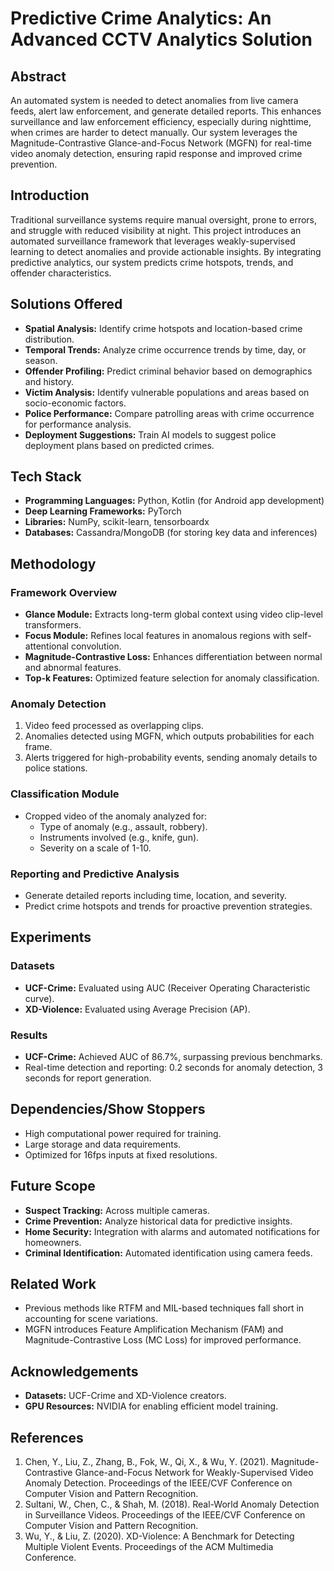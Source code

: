 # Predictive Crime Analytics: An Advanced CCTV Analytics Solution

## Abstract
An automated system is needed to detect anomalies from live camera feeds, alert law enforcement, and generate detailed reports. This enhances surveillance and law enforcement efficiency, especially during nighttime, when crimes are harder to detect manually. Our system leverages the Magnitude-Contrastive Glance-and-Focus Network (MGFN) for real-time video anomaly detection, ensuring rapid response and improved crime prevention.

## Introduction
Traditional surveillance systems require manual oversight, prone to errors, and struggle with reduced visibility at night. This project introduces an automated surveillance framework that leverages weakly-supervised learning to detect anomalies and provide actionable insights. By integrating predictive analytics, our system predicts crime hotspots, trends, and offender characteristics.

## Solutions Offered
- **Spatial Analysis:** Identify crime hotspots and location-based crime distribution.
- **Temporal Trends:** Analyze crime occurrence trends by time, day, or season.
- **Offender Profiling:** Predict criminal behavior based on demographics and history.
- **Victim Analysis:** Identify vulnerable populations and areas based on socio-economic factors.
- **Police Performance:** Compare patrolling areas with crime occurrence for performance analysis.
- **Deployment Suggestions:** Train AI models to suggest police deployment plans based on predicted crimes.

## Tech Stack
- **Programming Languages:** Python, Kotlin (for Android app development)
- **Deep Learning Frameworks:** PyTorch
- **Libraries:** NumPy, scikit-learn, tensorboardx
- **Databases:** Cassandra/MongoDB (for storing key data and inferences)

## Methodology
### Framework Overview
- **Glance Module:** Extracts long-term global context using video clip-level transformers.
- **Focus Module:** Refines local features in anomalous regions with self-attentional convolution.
- **Magnitude-Contrastive Loss:** Enhances differentiation between normal and abnormal features.
- **Top-k Features:** Optimized feature selection for anomaly classification.

### Anomaly Detection
1. Video feed processed as overlapping clips.
2. Anomalies detected using MGFN, which outputs probabilities for each frame.
3. Alerts triggered for high-probability events, sending anomaly details to police stations.

### Classification Module
- Cropped video of the anomaly analyzed for:
  - Type of anomaly (e.g., assault, robbery).
  - Instruments involved (e.g., knife, gun).
  - Severity on a scale of 1-10.

### Reporting and Predictive Analysis
- Generate detailed reports including time, location, and severity.
- Predict crime hotspots and trends for proactive prevention strategies.

## Experiments
### Datasets
- **UCF-Crime:** Evaluated using AUC (Receiver Operating Characteristic curve).
- **XD-Violence:** Evaluated using Average Precision (AP).

### Results
- **UCF-Crime:** Achieved AUC of 86.7%, surpassing previous benchmarks.
- Real-time detection and reporting: 0.2 seconds for anomaly detection, 3 seconds for report generation.

## Dependencies/Show Stoppers
- High computational power required for training.
- Large storage and data requirements.
- Optimized for 16fps inputs at fixed resolutions.

## Future Scope
- **Suspect Tracking:** Across multiple cameras.
- **Crime Prevention:** Analyze historical data for predictive insights.
- **Home Security:** Integration with alarms and automated notifications for homeowners.
- **Criminal Identification:** Automated identification using camera feeds.

## Related Work
- Previous methods like RTFM and MIL-based techniques fall short in accounting for scene variations.
- MGFN introduces Feature Amplification Mechanism (FAM) and Magnitude-Contrastive Loss (MC Loss) for improved performance.

## Acknowledgements
- **Datasets:** UCF-Crime and XD-Violence creators.
- **GPU Resources:** NVIDIA for enabling efficient model training.

## References
1. Chen, Y., Liu, Z., Zhang, B., Fok, W., Qi, X., & Wu, Y. (2021). Magnitude-Contrastive Glance-and-Focus Network for Weakly-Supervised Video Anomaly Detection. Proceedings of the IEEE/CVF Conference on Computer Vision and Pattern Recognition.
2. Sultani, W., Chen, C., & Shah, M. (2018). Real-World Anomaly Detection in Surveillance Videos. Proceedings of the IEEE/CVF Conference on Computer Vision and Pattern Recognition.
3. Wu, Y., & Liu, Z. (2020). XD-Violence: A Benchmark for Detecting Multiple Violent Events. Proceedings of the ACM Multimedia Conference.
